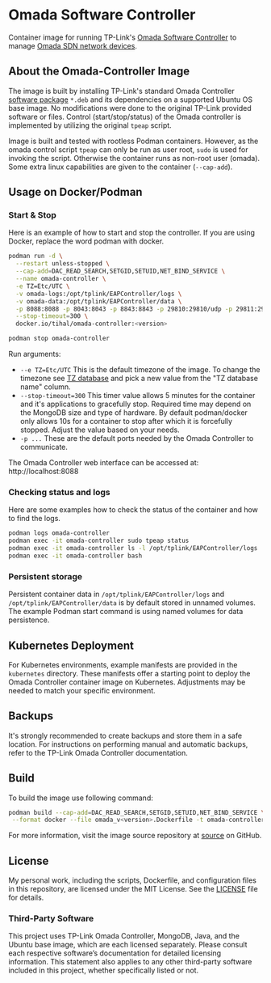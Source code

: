 # Omada Software Controller

Container image for running TP-Link's [Omada Software Controller](https://www.tp-link.com/us/business-networking/omada-sdn-controller) to manage [Omada SDN network devices](https://www.tp-link.com/us/business-networking/all-omada/).

## About the Omada-Controller Image

The image is built by installing TP-Link's standard Omada Controller [software package](https://www.tp-link.com/us/support/download/omada-software-controller/) `*.deb` and its dependencies on a supported Ubuntu OS base image. No modifications were done to the original TP-Link provided software or files. Control (start/stop/status) of the Omada controller is implemented by utilizing the original `tpeap` script.

Image is built and tested with rootless Podman containers. However, as the omada control script `tpeap` can only be run as user root, `sudo` is used for invoking the script. Otherwise the container runs as non-root user (omada). Some extra linux capabilities are given to the container (`--cap-add`).

## Usage on Docker/Podman

### Start & Stop

Here is an example of how to start and stop the controller. If you are using Docker, replace the word podman with docker.

```bash
podman run -d \
  --restart unless-stopped \
  --cap-add=DAC_READ_SEARCH,SETGID,SETUID,NET_BIND_SERVICE \
  --name omada-controller \
  -e TZ=Etc/UTC \
  -v omada-logs:/opt/tplink/EAPController/logs \
  -v omada-data:/opt/tplink/EAPController/data \
  -p 8088:8088 -p 8043:8043 -p 8843:8843 -p 29810:29810/udp -p 29811:29811 -p 29812:29812 -p 29813:29813 -p 29814:29814 \
  --stop-timeout=300 \
  docker.io/tihal/omada-controller:<version>

podman stop omada-controller
```

Run arguments:

- `--e TZ=Etc/UTC` This is the default timezone of the image. To change the timezone see [TZ database](https://en.wikipedia.org/wiki/List_of_tz_database_time_zones) and pick a new value from the \"TZ database name\" column.
- `--stop-timeout=300` This timer value allows 5 minutes for the container and it's applications to gracefully stop. Required time may depend on the MongoDB size and type of hardware. By default podman/docker only allows 10s for a container to stop after which it is forcefully stopped. Adjust the value based on your needs.
- `-p ...` These are the default ports needed by the Omada Controller to communicate.

The Omada Controller web interface can be accessed at:
http://localhost:8088

### Checking status and logs

Here are some examples how to check the status of the container and how to find the logs.

```bash
podman logs omada-controller
podman exec -it omada-controller sudo tpeap status
podman exec -it omada-controller ls -l /opt/tplink/EAPController/logs
podman exec -it omada-controller bash
```

### Persistent storage

Persistent container data in `/opt/tplink/EAPController/logs` and `/opt/tplink/EAPController/data` is by default stored in unnamed volumes. The example Podman start command is using named volumes for data persistence.

## Kubernetes Deployment

For Kubernetes environments, example manifests are provided in the `kubernetes` directory. These manifests offer a starting point to deploy the Omada Controller container image on Kubernetes. Adjustments may be needed to match your specific environment.

## Backups

It's strongly recommended to create backups and store them in a safe location. For instructions on performing manual and automatic backups, refer to the TP-Link Omada Controller documentation.

## Build

To build the image use following command:

```bash
podman build --cap-add=DAC_READ_SEARCH,SETGID,SETUID,NET_BIND_SERVICE \
 --format docker --file omada_v<version>.Dockerfile -t omada-controller:<version> .
```

For more information, visit the image source repository at [source](https://github.com/tinoha/omada-controller/) on GitHub.

## License

My personal work, including the scripts, Dockerfile, and configuration files in this repository, are licensed under the MIT License. See the [LICENSE](https://github.com/tinoha/omada-controller/blob/main/LICENSE.txt) file for details.

### Third-Party Software

This project uses TP-Link Omada Controller, MongoDB, Java, and the Ubuntu base image, which are each licensed separately. Please consult each respective software’s documentation for detailed licensing information. This statement also applies to any other third-party software included in this project, whether specifically listed or not.
